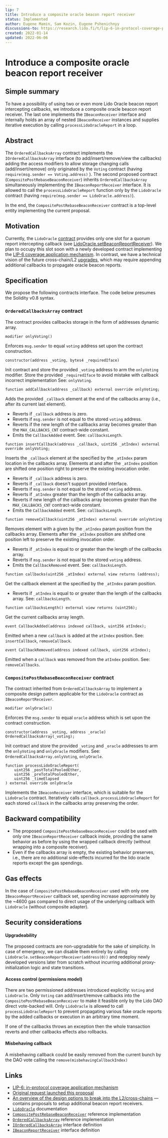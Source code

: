 ```yaml
---
lip: 7
title: Introduce a composite oracle beacon report receiver
status: Implemented
author: Eugene Mamin, Sam Kozin, Eugene Pshenichnyy
discussions-to: https://research.lido.fi/t/lip-6-in-protocol-coverage-proposal/1468/10
created: 2022-01-14
updated: 2022-06-06
---
```


# Introduce a composite oracle beacon report receiver

## Simple summary

To have a possibility of using two or even more Lido Oracle beacon report intercepting callbacks, we introduce a composite oracle beacon report receiver. The last one implements the `IBeaconReceiver` interface and internally holds an array of nested `IBeaconReceiver` instances and supplies iterative execution by calling `processLidoOracleReport` in a loop.

## Abstract

The `OrderedCallbacksArray` contract implements the `IOrderedCallbacksArray` interface (to add/insert/remove/view the callbacks) adding the access modifiers to allow storage changing calls (add/insert/remove) only originated by the `Voting` contract (having `require(msg.sender == Voting.address)` ). The second proposed contract (`CompositePostRebaseBeaconReceiver`) inherits `OrderedCallbacksArray` simultaneously implementing the `IBeaconReportReceiver` interface. It is allowed to call the `processLidoOracleReport` function only by the `LidoOracle` contract (having `require(msg.sender == LidoOracle.address)`).

In the end, the `CompositePostRebaseBeaconReceiver` contract is a top-level entity implementing the current proposal.

## Motivation

Currently, the `LidoOracle` [contract](https://docs.lido.fi/contracts/lido-oracle) provides only one slot for a quorum report intercepting callback (see [LidoOracle.setBeaconReportReceiver](https://docs.lido.fi/contracts/lido-oracle#setbeaconreportreceiver)). We plan to occupy this slot soon with a newly developed contract implementing the [LIP-6 coverage application mechanism](https://research.lido.fi/t/lip-6-in-protocol-coverage-proposal/1468). In contrast, we have a technical vision of the future cross-chain/L2 [upgrades](https://hackmd.io/f3416OoaS2e1l2xu_bX6SA), which may require appending additional callbacks to propagate oracle beacon reports.

## Specification

We propose the following contracts interface. The code below presumes the Solidity v0.8 syntax.

### `OrderedCallbacksArray` contract

The contract provides callbacks storage in the form of addresses dynamic array.

```solidity
modifier onlyVoting()
```
Enforces `msg.sender` to equal `voting` address set upon the contract construction.

```solidity
constructor(address _voting, bytes4 _requiredIface)
```
Init contract and store the provided `_voting` address to arm the `onlyVoting` modifier. Store the provided `_requiredIface` to avoid mistake with callback incorrect implementation
See: `onlyVoting`.

```solidity
function addCallback(address _callback) external override onlyVoting;
```
Adds the provided `_callback` element at the end of the callbacks array (i.e., after its current last element).
* Reverts if `_callback` address is zero.
* Reverts if `msg.sender` is not equal to the stored `voting` address.
* Reverts if the new length of the callbacks array becomes greater than the `MAX_CALLBACKS_CNT` contract-wide constant.
* Emits the `CallbackAdded` event.
See: `callbacksLength`.

```solidity
function insertCallback(address _callback, uint256 _atIndex) external override onlyVoting;
```
Inserts the `_callback` element at the specified by the `_atIndex` param location in the callbacks array.
Elements at and after the `_atIndex` position are shifted one position right to preserve the existing invocation order.
* Reverts if `_callback` address is zero.
* Reverts if `_callback` doesn't support provided interface.
* Reverts if `msg.sender` is not equal to the stored `voting` address.
* Reverts if `_atIndex` greater than the length of the callbacks array.
* Reverts if new length of the callbacks array becomes greater than the `MAX_CALLBACKS_CNT` contract-wide constant.
* Emits the `CallbackAdded` event.
See: `callbacksLength`.

```solidity
function removeCallback(uint256 _atIndex) external override onlyVoting
```
Removes element with a given by the `_atIndex` param position from the callbacks array.
Elements after the `_atIndex` position are shifted one position left to preserve the existing invocation order.
* Reverts if `_atIndex` is equal to or greater than the length of the callbacks array.
* Reverts if `msg.sender` is not equal to the stored `voting` address.
* Emits the `CallbackRemoved` event.
See: `callbacksLength`.

```solidity
function callbacks(uint256 _atIndex) external view returns (address);
```
Get the callback element at the specified by the `_atIndex` param position.
* Reverts if `_atIndex` is equal to or greater than the length of the callbacks array.
See: `callbacksLength`.

```solidity
function callbacksLength() external view returns (uint256);
```
Get the current callbacks array length.

```solidity
event CallbackAdded(address indexed callback, uint256 atIndex);
```
Emitted when a new `callback` is added at the `atIndex` position.
See: `insertCallback`, `removeCallback`.

```solidity
event CallbackRemoved(address indexed callback, uint256 atIndex);
```
Emitted when a `callback` was removed from the `atIndex` position.
See: `removeCallbacks`.

### `CompositePostRebaseBeaconReceiver` contract

The contract inherited from `OrderedCallbacksArray` to implement a composite design pattern applicable for the `LidoOracle` contract as `IBeaconReportReceiver`.

```solidity
modifier onlyOracle()
```
Enforces the `msg.sender` to equal `oracle` address which is set upon the contract construction.

```solidity
constructor(address _voting, address _oracle) OrderedCallbacksArray(_voting);
```
Init contract and store the provided `_voting` and `_oracle` addresses to arm the `onlyVoting` and `onlyOracle` modifiers.
See: `OrderedCallbacksArray.onlyVoting`, `onlyOracle`.

```solidity
function processLidoOracleReport(
    uint256 _postTotalPooledEther,
    uint256 _preTotalPooledEther,
    uint256 _timeElapsed
) external override onlyOracle
```
Implements the `IBeaconReceiver` interface, which is suitable for the `LidoOracle` contract.
Iteratively calls `callback.processLidoOracleReport` for each stored `callback` in the callbacks array preserving the order.

## Backward compatibility

* The proposed `CompositePostRebaseBeaconReceiver` could be used with only one `IBeaconReportReceiver` callback inside, providing the same behavior as before by using the wrapped callback directly (without wrapping into a composite receiver).
* Even if the callbacks array is empty, the existing behavior preserves, i.e., there are no additional side-effects incurred for the lido oracle reports except the gas spendings.

## Gas effects

In the case of `CompositePostRebaseBeaconReceiver` used with only one `IBeaconReportReceiver` callback set, spending increase approximately by the ~4600 gas compared to direct usage of the underlying callback with `LidoOracle` (without composite adapter).

## Security considerations

#### Upgradeability
The proposed contracts are non-upgradable for the sake of simplicity. In case of emergency, we can disable them entirely by calling `LidoOracle.setBeaconReportReceiver(address(0))` and redeploy newly developed versions later from scratch without incurring additional proxy-initialization logic and state transitions.

#### Access control (permissions model)
There are two permissioned addresses introduced explicitly: `Voting` and `LidoOracle`. Only `Voting` can add/insert/remove callbacks into the `CompositePostRebaseBeaconReceiver` to make it feasible only by the Lido DAO direct vote-backed will. Only `LidoOracle` is allowed to call `processLidoOracleReport` to prevent propagating various fake oracle reports by the added callbacks or execution in an arbitrary time moment.

If one of the callbacks throws an exception then the whole transaction reverts and other callbacks effects also rollbacks.

#### Misbehaving callback
A misbehaving callback could be easily removed from the current bunch by the DAO vote calling the `remove(misbehavingCallbackIndex)`

## Links

* [LIP-6: in-protocol coverage application mechanism](https://research.lido.fi/t/lip-6-in-protocol-coverage-proposal/1468)
* [Original request launched this proposal](https://research.lido.fi/t/lip-6-in-protocol-coverage-proposal/1468/10)
* [An overview of the design options to break into the L2/cross-chains](https://hackmd.io/f3416OoaS2e1l2xu_bX6SA) — contains proposals to setup additional beacon report receivers.
* [`LidoOracle`](https://docs.lido.fi/contracts/lido-oracle) documentation
* [`CompositePostRebaseBeaconReceiver`](https://github.com/lidofinance/lido-dao/blob/feature/LIP-6/contracts/0.8.9/CompositePostRebaseBeaconReceiver.sol) reference implementation
* [`OrderedCallbacksArray`](https://github.com/lidofinance/lido-dao/blob/feature/LIP-6/contracts/0.8.9/OrderedCallbacksArray.sol) reference implementation
* [`IOrderedCallbacksArray`](https://github.com/lidofinance/lido-dao/blob/feature/LIP-6/contracts/0.8.9/interfaces/IOrderedCallbacksArray.sol) interface definition
* [`IBeaconReportReceiver`](https://github.com/lidofinance/lido-dao/blob/feature/LIP-6/contracts/0.8.9/interfaces/IBeaconReportReceiver.sol) interface definition
